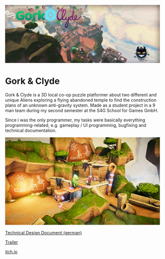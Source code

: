 ![thumbnail1](/Images/thumbnail1.png)

# Gork &amp; Clyde
Gork &amp; Clyde is a 3D local co-op puzzle platformer about two different and unique Aliens exploring a flying abandoned temple to find the construction plans of an unknown anti-gravity system. Made as a student project in a 9 man team during my second semester at the S4G School for Games GmbH.

Since i was the only programmer, my tasks were basically everything programming-related,
e.g. gameplay / UI programming, bugfixing and technical documentation.

![thumbnail](/Images/thumbnail.png)

[Technical Design Document (german)](https://docs.google.com/document/d/1Gf1M1o4mBKhUVvD9nD4bGZbYGonhZHuuQ1Y-MCH5hHs/edit?usp=sharing)

[Trailer](https://www.instagram.com/p/B2ESddSCLU4/)

[itch.io](https://s4g.itch.io/gork-and-clyde)
